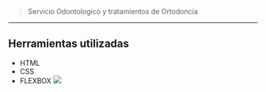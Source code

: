 
> Servicio Odontologico y tratamientos de Ortodoncia
----
## Herramientas utilizadas
- HTML
- CSS
- FLEXBOX
[![](https://encrypted-tbn0.gstatic.com/images?q=tbn:ANd9GcSPPJXJ93UIZ908XuJHZNz28mHEFw9lEexxPg&usqp=CAU)](http://https://encrypted-tbn0.gstatic.com/images?q=tbn:ANd9GcSPPJXJ93UIZ908XuJHZNz28mHEFw9lEexxPg&usqp=CAU)